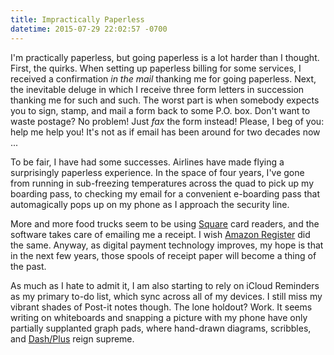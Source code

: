 ```yaml
---
title: Impractically Paperless
datetime: 2015-07-29 22:02:57 -0700
---
```

I'm practically paperless, but going paperless is a lot harder than I thought. First, the quirks. When setting up paperless billing for some services, I received a confirmation *in the mail* thanking me for going paperless. Next, the inevitable deluge in which I receive three form letters in succession thanking me for such and such. The worst part is when somebody expects you to sign, stamp, and mail a form back to some P.O. box. Don't want to waste postage? No problem! Just *fax* the form instead! Please, I beg of you: help me help you! It's not as if email has been around for two decades now ...

To be fair, I have had some successes. Airlines have made flying a surprisingly paperless experience. In the space of four years, I've gone from running in sub-freezing temperatures across the quad to pick up my boarding pass, to checking my email for a convenient e-boarding pass that automagically pops up on my phone as I approach the security line.

More and more food trucks seem to be using [Square](https://squareup.com) card readers, and the software takes care of emailing me a receipt. I wish [Amazon Register](https://localregister.amazon.com) did the same. Anyway, as digital payment technology improves, my hope is that in the next few years, those spools of receipt paper will become a thing of the past.

As much as I hate to admit it, I am also starting to rely on iCloud Reminders as my primary to-do list, which sync across all of my devices. I still miss my vibrant shades of Post-it notes though. The lone holdout? Work. It seems writing on whiteboards and snapping a picture with my phone have only partially supplanted graph pads, where hand-drawn diagrams, scribbles, and [Dash/Plus](http://patrickrhone.com/dashplus/) reign supreme.
